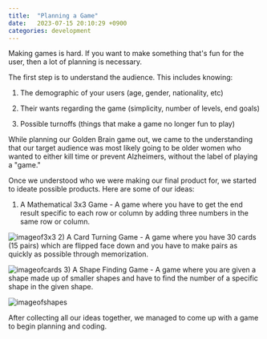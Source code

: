 ```yaml
---
title:  "Planning a Game"
date:   2023-07-15 20:10:29 +0900
categories: development
---
```


Making games is hard. If you want to make something that's fun for the user, then a lot of planning is necessary.

The first step is to understand the audience. This includes knowing:

1. The demographic of your users (age, gender, nationality, etc)

2. Their wants regarding the game (simplicity, number of levels, end goals)

3. Possible turnoffs (things that make a game no longer fun to play)

While planning our Golden Brain game out, we came to the understanding that our target audience was most likely going to be older women who wanted to either kill time or prevent Alzheimers, without the label of playing a "game."

Once we understood who we were making our final product for, we started to ideate possible products. Here are some of our ideas:

1) A Mathematical 3x3 Game - A game where you have to get the end result specific to each row or column by adding three numbers in the same row or column.

![imageof3x3](https://res.cloudinary.com/dw2lty0io/image/upload/v1689643192/3x3_o1insf.png)
2) A Card Turning Game - A game where you have 30 cards (15 pairs) which are flipped face down and you have to make pairs as quickly as possible through memorization.

![imageofcards](https://res.cloudinary.com/dw2lty0io/image/upload/v1689643192/cards_ajm2xq.png)
3) A Shape Finding Game - A game where you are given a shape made up of smaller shapes and have to find the number of a specific shape in the given shape.

![imageofshapes](https://res.cloudinary.com/dw2lty0io/image/upload/v1689643192/shapes_qrk4a5.png)

After collecting all our ideas together, we managed to come up with a game to begin planning and coding.
